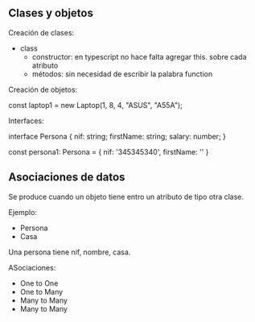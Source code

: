 
## Clases y objetos

Creación de clases:

* class
    * constructor: en typescript no hace falta agregar this. sobre cada atributo
    * métodos: sin necesidad de escribir la palabra function

Creación de objetos:

const laptop1 = new Laptop(1, 8, 4, "ASUS", "A55A");

Interfaces:

interface Persona {
    nif: string;
    firstName: string;
    salary: number;
}

const persona1: Persona = {
    nif: '345345340',
    firstName: ''
}

## Asociaciones de datos

Se produce cuando un objeto tiene entro un atributo de tipo otra clase.

Ejemplo:

* Persona
* Casa

Una persona tiene nif, nombre, casa.

ASociaciones:

* One to One
* One to Many
* Many to Many
* Many to Many

